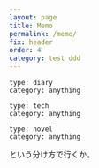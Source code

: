 ```yaml
---
layout: page
title: Memo
permalink: /memo/
fix: header
order: 4
category: test ddd
---
```


```
type: diary
category: anything
```

```
type: tech
category: anything
```

```
type: novel
category: anything
```

という分け方で行くか。